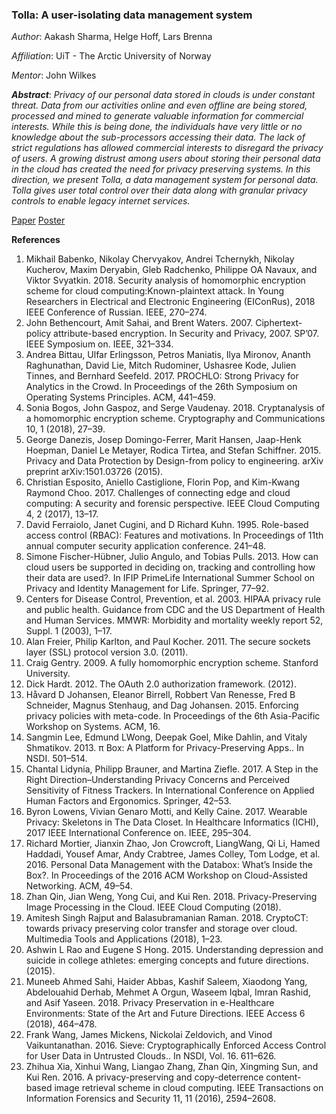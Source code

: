 ### Tolla: A user-isolating data management system 
_Author_: Aakash Sharma, Helge Hoff, Lars Brenna 

_Affiliation_: UiT - The Arctic University of Norway

_Mentor_: John Wilkes

**_Abstract_**:
*Privacy of our personal data stored in clouds is under constant threat. 
Data from our activities online and even offline are being stored, processed and mined to generate valuable information for commercial interests. 
While this is being done, the individuals have very little or no knowledge about the sub-processors accessing their data. 
The lack of strict regulations has allowed commercial interests to disregard the privacy of users. 
A growing distrust among users about storing their personal data in the cloud has created the need for privacy preserving systems. 
In this direction, we present Tolla, a data management system for personal data. 
Tolla gives user total control over their data along with granular privacy controls to enable legacy internet services.*

[Paper](http://conferences.inf.ed.ac.uk/EuroDW2018/papers/eurodw18-Sharma.pdf) 
[Poster](http://conferences.inf.ed.ac.uk/EuroDW2018/papers/eurodw18-Sharma.pdf)

**References**
1. Mikhail Babenko, Nikolay Chervyakov, Andrei Tchernykh, Nikolay Kucherov, Maxim Deryabin, Gleb Radchenko, Philippe OA Navaux, and Viktor Svyatkin. 2018. Security analysis of homomorphic encryption scheme for cloud computing:Known-plaintext attack. In Young Researchers in Electrical and Electronic Engineering (EIConRus), 2018 IEEE Conference of Russian. IEEE, 270–274.
2. John Bethencourt, Amit Sahai, and Brent Waters. 2007. Ciphertext-policy attribute-based encryption. In Security and Privacy, 2007. SP’07. IEEE Symposium on. IEEE, 321–334.
3. Andrea Bittau, Ulfar Erlingsson, Petros Maniatis, Ilya Mironov, Ananth Raghunathan, David Lie, Mitch Rudominer, Ushasree Kode, Julien Tinnes, and Bernhard Seefeld. 2017. PROCHLO: Strong Privacy for Analytics in the Crowd. In Proceedings of the 26th Symposium on Operating Systems Principles. ACM, 441–459.
4. Sonia Bogos, John Gaspoz, and Serge Vaudenay. 2018. Cryptanalysis of a homomorphic encryption scheme. Cryptography and Communications 10, 1 (2018), 27–39.
5. George Danezis, Josep Domingo-Ferrer, Marit Hansen, Jaap-Henk Hoepman, Daniel Le Metayer, Rodica Tirtea, and Stefan Schiffner. 2015. Privacy and Data Protection by Design-from policy to engineering. arXiv preprint arXiv:1501.03726 (2015).
6. Christian Esposito, Aniello Castiglione, Florin Pop, and Kim-Kwang Raymond Choo. 2017. Challenges of connecting edge and cloud computing: A security and forensic perspective. IEEE Cloud Computing 4, 2 (2017), 13–17.
7. David Ferraiolo, Janet Cugini, and D Richard Kuhn. 1995. Role-based access control (RBAC): Features and motivations. In Proceedings of 11th annual computer security application conference. 241–48.
8. Simone Fischer-Hübner, Julio Angulo, and Tobias Pulls. 2013. How can cloud users be supported in deciding on, tracking and controlling how their data are used?. In IFIP PrimeLife International Summer School on Privacy and Identity Management for Life. Springer, 77–92.
9. Centers for Disease Control, Prevention, et al. 2003. HIPAA privacy rule and public health. Guidance from CDC and the US Department of Health and Human Services. MMWR: Morbidity and mortality weekly report 52, Suppl. 1 (2003), 1–17.
10. Alan Freier, Philip Karlton, and Paul Kocher. 2011. The secure sockets layer (SSL) protocol version 3.0. (2011).
11. Craig Gentry. 2009. A fully homomorphic encryption scheme. Stanford University.
12. Dick Hardt. 2012. The OAuth 2.0 authorization framework. (2012).
13. Håvard D Johansen, Eleanor Birrell, Robbert Van Renesse, Fred B Schneider, Magnus Stenhaug, and Dag Johansen. 2015. Enforcing privacy policies with meta-code. In Proceedings of the 6th Asia-Pacific Workshop on Systems. ACM, 16.
14. Sangmin Lee, Edmund LWong, Deepak Goel, Mike Dahlin, and Vitaly Shmatikov. 2013. π Box: A Platform for Privacy-Preserving Apps.. In NSDI. 501–514.
15. Chantal Lidynia, Philipp Brauner, and Martina Ziefle. 2017. A Step in the Right Direction–Understanding Privacy Concerns and Perceived Sensitivity of Fitness Trackers. In International Conference on Applied Human Factors and Ergonomics. Springer, 42–53.
16. Byron Lowens, Vivian Genaro Motti, and Kelly Caine. 2017. Wearable Privacy: Skeletons in The Data Closet. In Healthcare Informatics (ICHI), 2017 IEEE International Conference on. IEEE, 295–304.
17. Richard Mortier, Jianxin Zhao, Jon Crowcroft, LiangWang, Qi Li, Hamed Haddadi, Yousef Amar, Andy Crabtree, James Colley, Tom Lodge, et al. 2016. Personal Data Management with the Databox: What’s Inside the Box?. In Proceedings of the 2016 ACM Workshop on Cloud-Assisted Networking. ACM, 49–54.
18. Zhan Qin, Jian Weng, Yong Cui, and Kui Ren. 2018. Privacy-Preserving Image Processing in the Cloud. IEEE Cloud Computing (2018).
19. Amitesh Singh Rajput and Balasubramanian Raman. 2018. CryptoCT: towards privacy preserving color transfer and storage over cloud. Multimedia Tools and Applications (2018), 1–23.
20. Ashwin L Rao and Eugene S Hong. 2015. Understanding depression and suicide in college athletes: emerging concepts and future directions. (2015).
21. Muneeb Ahmed Sahi, Haider Abbas, Kashif Saleem, Xiaodong Yang, Abdelouahid Derhab, Mehmet A Orgun, Waseem Iqbal, Imran Rashid, and Asif Yaseen. 2018. Privacy Preservation in e-Healthcare Environments: State of the Art and Future Directions. IEEE Access 6 (2018), 464–478.
22. Frank Wang, James Mickens, Nickolai Zeldovich, and Vinod Vaikuntanathan. 2016. Sieve: Cryptographically Enforced Access Control for User Data in Untrusted Clouds.. In NSDI, Vol. 16. 611–626.
23. Zhihua Xia, Xinhui Wang, Liangao Zhang, Zhan Qin, Xingming Sun, and Kui Ren. 2016. A privacy-preserving and copy-deterrence content-based image retrieval scheme in cloud computing. IEEE Transactions on Information Forensics and Security 11, 11 (2016), 2594–2608.
